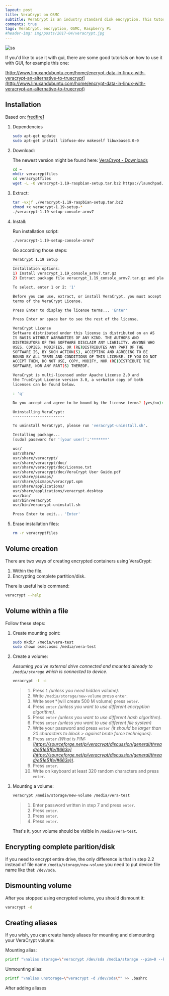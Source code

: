 ```yaml
---
layout: post
title: VeraCrypt on OSMC
subtitle: VeraCrypt is an industry standard disk encryption. This tutorial will focus on command line usage based on Raspberry 3 with OSMC distribution.
comments: true
tags: VeraCrypt, encryption, OSMC, Raspberry Pi
#header-img: img/posts/2017-04/veracrypt.jpg
---
```

![ss]({{site.url}}/img/posts/2017-04/veracrypt.jpg)

If you'd like to use it with gui, there are some good tutorials on how to use it with GUI, for example this one:

[http://www.linuxandubuntu.com/home/encrypt-data-in-linux-with-veracrypt-an-alternative-to-truecrypt](http://www.linuxandubuntu.com/home/encrypt-data-in-linux-with-veracrypt-an-alternative-to-truecrypt)

## Installation

Based on: [fredfire1](https://fredfire1.wordpress.com/2016/02/04/install-veracrypt-debianwindows/)

1. Dependencies

    ```bash
    sudo apt-get update
    sudo apt-get install libfuse-dev makeself libwxbase3.0-0
    ```

2. Download:

    The newest version might be found here: [VeraCrypt - Downloads](https://veracrypt.codeplex.com/wikipage?title=Downloads)

    ```bash
    cd ~
    mkdir veracryptfiles
    cd veracryptfiles
    wget -L -O veracrypt-1.19-raspbian-setup.tar.bz2 https://launchpad.net/veracrypt/trunk/1.19/+download/veracrypt-1.19-raspbian-setup.tar.bz2
    ```

3. Extract:

    ```bash
    tar -vxjf ./veracrypt-1.19-raspbian-setup.tar.bz2
    chmod +x veracrypt-1.19-setup-*
    ./veracrypt-1.19-setup-console-armv7
    ```

4. Install:

    Run installation script:

    ```bash
    ./veracrypt-1.19-setup-console-armv7
    ```

    Go according those steps:

        
    ```bash
    VeraCrypt 1.19 Setup
    ____________________
    Installation options:
    1) Install veracrypt_1.19_console_armv7.tar.gz
    2) Extract package file veracrypt_1.19_console_armv7.tar.gz and place it to /tmp

    To select, enter 1 or 2: '1'
    ```
    ```bash
    Before you can use, extract, or install VeraCrypt, you must accept the
    terms of the VeraCrypt License.
    
    Press Enter to display the license terms... 'Enter'
    ```
    ```bash
    Press Enter or space bar to see the rest of the license.
    
    VeraCrypt License
    Software distributed under this license is distributed on an AS
    IS BASIS WITHOUT WARRANTIES OF ANY KIND. THE AUTHORS AND
    DISTRIBUTORS OF THE SOFTWARE DISCLAIM ANY LIABILITY. ANYONE WHO
    USES, COPIES, MODIFIES, OR (RE)DISTRIBUTES ANY PART OF THE
    SOFTWARE IS, BY SUCH ACTION(S), ACCEPTING AND AGREEING TO BE
    BOUND BY ALL TERMS AND CONDITIONS OF THIS LICENSE. IF YOU DO NOT
    ACCEPT THEM, DO NOT USE, COPY, MODIFY, NOR (RE)DISTRIBUTE THE
    SOFTWARE, NOR ANY PART(S) THEREOF.
    
    VeraCrypt is multi-licensed under Apache License 2.0 and
    the TrueCrypt License version 3.0, a verbatim copy of both
    licenses can be found below.
    
    : 'q'
    ```
    ```bash
    Do you accept and agree to be bound by the license terms? (yes/no): 'yes'
    ```
    ```bash
    Uninstalling VeraCrypt:
    -----------------------
    
    To uninstall VeraCrypt, please run 'veracrypt-uninstall.sh'.
    
    Installing package...
    [sudo] password for '[your user]':'*******'
    ```
    ```bash
    usr/
    usr/share/
    usr/share/veracrypt/
    usr/share/veracrypt/doc/
    usr/share/veracrypt/doc/License.txt
    usr/share/veracrypt/doc/VeraCrypt User Guide.pdf
    usr/share/pixmaps/
    usr/share/pixmaps/veracrypt.xpm
    usr/share/applications/
    usr/share/applications/veracrypt.desktop
    usr/bin/
    usr/bin/veracrypt
    usr/bin/veracrypt-uninstall.sh
    
    Press Enter to exit... 'Enter'
    ```

5. Erase installation files:

    ```bash
    rm -r veracryptfiles
    ```

## Volume creation

There are two ways of creating encrypted containers using VeraCrypt:

1. Within the file.
2. Encrypting complete partition/disk.

There is useful help command:

```bash
veracrypt --help
```

## Volume within a file

Follow these steps:

1. Create mounting point:

    ```bash
    sudo mkdir /media/vera-test
    sudo chown osmc:osmc /media/vera-test
    ```

2. Create a volume:

    *Assuming you've external drive connected and mounted already to `/media/storage` which is connected to device*.

    ```bash
    veracrypt -t -c
    ```

    > 1. Press `1` *(unless you need hidden volume)*.
    > 2. Write `/media/storage/new-volume` press `enter`.
    > 3. Write `500M` *(will create 500 M volume) press `enter`.
    > 4. Press `enter` *(unless you want to use different encryption algorithm)*.
    > 5. Press `enter` *(unless you want to use different hash algorithm)*.
    > 6. Press `enter` *(unless you want to use different file system)*
    > 7. Write your password and press `enter` *(it should be larger than 20 characters to block > against brute force techniques)*.
    > 8. Press `enter` *(What is PIM: [https://sourceforge.net/p/veracrypt/discussion/general/thread/e51e51fe/#663e](https://sourceforge.net/p/veracrypt/discussion/general/thread/e51e51fe/#663e))*.
    > 9. Press `enter`.
    > 10. Write on keyboard at least 320 random characters and press `enter`.

3. Mounting a volume:

    ```bash
    veracrypt /media/storage/new-volume /media/vera-test
    ```

    > 1. Enter password written in step 7 and press `enter`.
    > 2. Press `enter`.
    > 3. Press `enter`.
    > 4. Press `enter`.

    That's it, your volume should be visible in `/media/vera-test`.

## Encrypting complete parition/disk

If you need to encrypt entire drive, the only difference is that in step 2.2 instead of file name `/media/storage/new-volume` you need to put device file name like that: `/dev/sda`.

## Dismounting volume

After you stopped using encrypted volume, you should dismount it:

```bash
varacrypt -d
```

## Creating aliases

If you wish, you can create handy aliases for mounting and dismounting your VeraCrypt volume:

Mounting alias:
```bash
printf "\nalias storage=\"veracrypt /dev/sda /media/storage --pim=0 --keyfiles= --protect-hidden=no\"" >> .bashrc 
```

Unmounting alias:

```bash
printf "\nalias unstorage=\"veracrypt -d /dev/sda\"" >> .bashrc 
```

After adding aliases